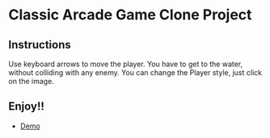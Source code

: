 # Classic Arcade Game Clone Project

## Instructions

Use keyboard arrows to move the player.
You have to get to the water, without colliding with any enemy.
You can change the Player style, just click on the image.


## Enjoy!!

- [Demo](https://guilhermeestrela.github.io/classic-arcade/)
